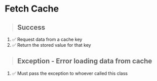 # Fetch Cache

> ## Success
1. ✅ Request data from a cache key
2. ✅ Return the stored value for that key

> ## Exception - Error loading data from cache
1. ✅ Must pass the exception to whoever called this class